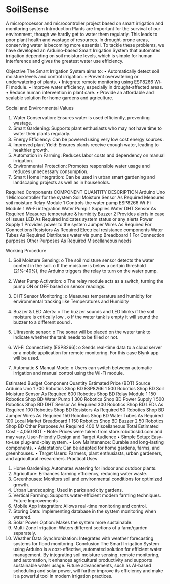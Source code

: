 # SoilSense
A microprocessor and microcontroller project based on smart irrigation and monitoring system 
Introduction
Plants are Important for the survival of our environment, though we hardly get to water them regularly. This leads to poor plant health and wastage of resources. In drought-prone areas, conserving water is becoming more essential. To tackle these problems, we have developed an Arduino-based Smart Irrigation System that automates irrigation depending on soil moisture levels, which is simple for human interference and gives the greatest water use efficiency.

Objective
The Smart Irrigation System aims to:
•	Automatically detect soil moisture levels and control irrigation.
•	Prevent overwatering or underwatering of plants.
•	Integrate remote monitoring using ESP8266 Wi-Fi module.
•	Improve water efficiency, especially in drought-affected areas.
•	Reduce human intervention in plant care.
•	Provide an affordable and scalable solution for home gardens and agriculture.

Social and Environmental Values
1.	Water Conservation: Ensures water is used efficiently, preventing wastage.
2.	Smart Gardening: Supports plant enthusiasts who may not have time to water their plants regularly.
3.	Energy Efficiency: Can be powered using very low cost energy sources .
4.	Improved plant Yield: Ensures plants receive enough water, leading to healthier growth.
5.	Automation in Farming: Reduces labor costs and dependency on manual irrigation.
6.	Environmental Protection: Promotes responsible water usage and reduces unnecessary consumption.
7.	Smart Home Integration: Can be used in urban smart gardening and landscaping projects as well as in households.


Required Components
COMPONENT	QUANTITY	DESCRIPTION
Arduino Uno	1	Microcontroller for the system 
Soil Moisture Sensor	As Required	Measures soil moisture
Relay Module	1	Controls the water pump
ESP8266 Wi-Fi Module	1	Wi-Fi integration
Water Pump	1	Supplies Water
DHT Sensor	As Required	Measures temperature & humidity
Buzzer	2	Provides alerts in case of issues
LED	As Required	Indicates system status or any alerts
Power Supply	1	Provides power to the system
Jumper Wires	As Required	For Connections
Resistors	As Required	Electrical resistance components
Water Tubes	As Required	Distributes water via pump
Breadboard	1	For Connection purposes
Other Purposes	As Required	Miscellaneous needs

Working Procedure
1.	Soil Moisture Sensing: 
o	The soil moisture sensor detects the water content in the soil.
o	If the moisture is below a certain threshold (21%-40%), the Arduino triggers the relay to turn on the water pump.

2.	Water Pump Activation: 
o	The relay module acts as a switch, turning the pump ON or OFF based on sensor readings.
3.	DHT Sensor Monitoring: 
o	Measures temperature and humidity for environmental tracking like Temperatures and Humidity
4.	Buzzer & LED Alerts: 
o	The buzzer sounds and LED blinks if the soil moisture is critically low .
o	If the water tank is empty it will sound the buzzer to a different sound .
5.	Ultrasonic sensor:
o	The sonar will be placed on the water tank to indicate whether the tank needs to be filled or not.
6.	Wi-Fi Connectivity (ESP8266): 
o	Sends real-time data to a cloud server or a mobile application for remote monitoring. For this case Blynk app will be used.
7.	Automatic & Manual Mode: 
o	Users can switch between automatic irrigation and manual control using the Wi-Fi module.






Estimated Budget
Component	Quantity	Estimated Price (BDT)	Source
Arduino Uno	1	700	Robotics Shop BD
ESP8266	1	500	Robotics Shop BD
Soil Moisture Sensor	As Required	600	Robotics Shop BD
Relay Module	1	150	Robotics Shop BD
Water Pump	1	300	Robotics Shop BD
Power Supply	1	500	Robotics Shop BD
DHT Sensor	As Required	300	Robotics Shop BD
LEDs	As Required	100	Robotics Shop BD
Resistors	As Required	50	Robotics Shop BD
Jumper Wires	As Required	150	Robotics Shop BD
Water Tubes	As Required	100	Local Market
Breadboard	1	150	Robotics Shop BD
Buzzer	2	50	Robotics Shop BD
Other Purposes	As Required	400	Miscellaneous
Total Estimated Cost	-	4,050 BDT	-
Note: Prices were taken from store.roboticsbd.com and may vary.
User-Friendly Design and Target Audience
•	Simple Setup: Easy-to-use plug-and-play system.
•	Low Maintenance: Durable and long-lasting components.
•	Adaptation: Can be adapted for home gardens, farms, and greenhouses.
•	Target Users: Farmers, plant enthusiasts, urban gardeners, and agricultural researchers.
Practical Uses
1.	Home Gardening: Automates watering for indoor and outdoor plants.
2.	Agriculture: Enhances farming efficiency, reducing water waste.
3.	Greenhouses: Monitors soil and environmental conditions for optimized growth.
4.	Urban Landscaping: Used in parks and city gardens.
5.	Vertical Farming: Supports water-efficient modern farming techniques.
Future Improvements
1.	Mobile App Integration: Allows real-time monitoring and control.
2.	Storing Data: Implementing database in the system monitoring when watered.
3.	Solar Power Option: Makes the system more sustainable.
4.	Multi-Zone Irrigation: Waters different sections of a farm/garden separately.
5.	Weather Data Synchronization: Integrates with weather forecasting systems for flood monitoring.
Conclusion
The Smart Irrigation System using Arduino is a cost-effective, automated solution for efficient water management. By integrating soil moisture sensing, remote monitoring, and automation, it enhances agricultural productivity and supports sustainable water usage. Future advancements, such as AI-based scheduling and solar power, will further improve its efficiency and make it a powerful tool in modern irrigation practices.


